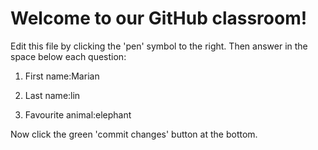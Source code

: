 # Welcome to our GitHub classroom!

Edit this file by clicking the 'pen' symbol to the right.
Then answer in the space below each question:

1. First name:Marian

2. Last name:lin

3. Favourite animal:elephant


Now click the green 'commit changes' button at the bottom.

